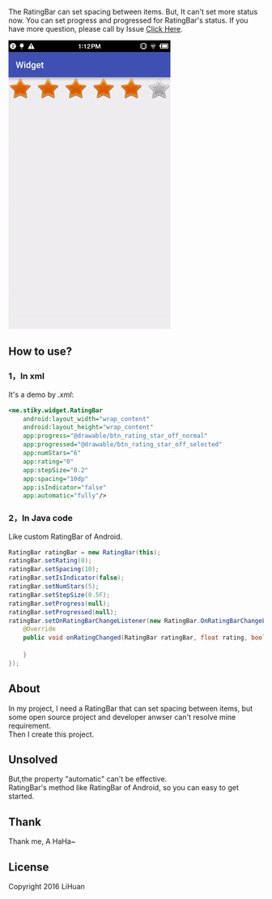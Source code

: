 The RatingBar can set spacing between items.
But, It can't set more status now.
You can set progress and progressed for RatingBar's status.
If you have more question, please call by Issue [Click Here][1].

[1]:https://github.com/liyonghuan/RatingBar/issues

![Demo](image/demo1.gif)

## How to use?

### 1，In xml

It's a demo by *.xml*:

```xml
<me.stiky.widget.RatingBar
	android:layout_width="wrap_content"
	android:layout_height="wrap_content"
	app:progress="@drawable/btn_rating_star_off_normal"
	app:progressed="@drawable/btn_rating_star_off_selected"
	app:numStars="6"
	app:rating="0"
	app:stepSize="0.2"
	app:spacing="10dp"
	app:isIndicator="false"
	app:automatic="fully"/>
```

### 2，In Java code

Like custom RatingBar of Android.

```java
RatingBar ratingBar = new RatingBar(this);
ratingBar.setRating(0);
ratingBar.setSpacing(10);
ratingBar.setIsIndicator(false);
ratingBar.setNumStars(5);
ratingBar.setStepSize(0.5F);
ratingBar.setProgress(null);
ratingBar.setProgressed(null);
ratingBar.setOnRatingBarChangeListener(new RatingBar.OnRatingBarChangeListener() {
	@Override
	public void onRatingChanged(RatingBar ratingBar, float rating, boolean fromUser) {
			
	}
});
```

## About

In my project, I need a RatingBar that can set spacing between items, but some open source project and developer anwser can't resolve mine requirement.</br>
Then I create this project.

## Unsolved

But,the property "automatic" can't be effective.</br>
RatingBar's method like RatingBar of Android, so you can easy to get started.

## Thank

Thank me, A HaHa~

## License

Copyright 2016 LiHuan
